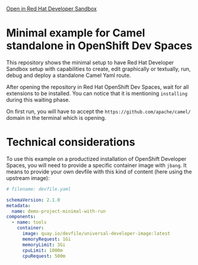 [Open in Red Hat Developer Sandbox](https://workspaces.openshift.com/#https://github.com/apupier/devspaces-camel-minimal.git)

# Minimal example for Camel standalone in OpenShift Dev Spaces

This repository shows the minimal setup to have Red Hat Developer Sandbox setup with capabilities to create, edit graphically or textually, run, debug and deploy a standalone Camel Yaml route.

After opening the repository in Red Hat OpenShift Dev Spaces, wait for all extensions to be installed. You can notice that it is mentioning `installing` during this waiting phase.

On first run, you will have to accept the `https://github.com/apache/camel/` domain in the terminal which is opening.

# Technical considerations

To use this example on a productized installation of OpenShift Developer Spaces, you will need to provide a specific container image with `jbang`. It means to provide your own devfile with this kind of content (here using the upstream image):

```yaml
# filename: devfile.yaml

schemaVersion: 2.1.0
metadata:
  name: demo-project-minimal-with-run
components:
  - name: tools
    container:
      image: quay.io/devfile/universal-developer-image:latest
      memoryRequest: 1Gi
      memoryLimit: 3Gi
      cpuLimit: 1000m
      cpuRequest: 500m
```
